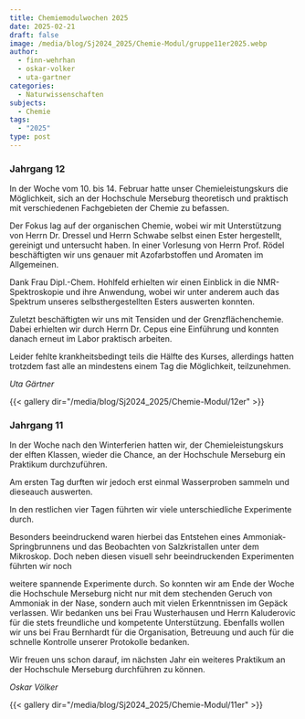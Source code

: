 ```yaml
---
title: Chemiemodulwochen 2025
date: 2025-02-21
draft: false
image: /media/blog/Sj2024_2025/Chemie-Modul/gruppe11er2025.webp
author:
  - finn-wehrhan
  - oskar-volker
  - uta-gartner
categories:
  - Naturwissenschaften
subjects:
  - Chemie
tags:
  - "2025"
type: post
---
```

### Jahrgang 12

In der Woche vom 10. bis 14. Februar hatte unser Chemieleistungskurs die Möglichkeit, sich an der Hochschule Merseburg theoretisch und praktisch mit verschiedenen Fachgebieten der Chemie zu befassen.

Der Fokus lag auf der organischen Chemie, wobei wir mit Unterstützung von Herrn Dr. Dressel und Herrn Schwabe selbst einen Ester hergestellt, gereinigt und untersucht haben. In einer Vorlesung von Herrn Prof. Rödel beschäftigten wir uns genauer mit Azofarbstoffen und Aromaten im Allgemeinen.

Dank Frau Dipl.-Chem. Hohlfeld erhielten wir einen Einblick in die NMR-Spektroskopie und ihre Anwendung, wobei wir unter anderem auch das Spektrum unseres selbsthergestellten Esters auswerten konnten.

Zuletzt beschäftigten wir uns mit Tensiden und der Grenzflächenchemie. Dabei erhielten wir durch Herrn Dr. Cepus eine Einführung und konnten danach erneut im Labor praktisch arbeiten.

Leider fehlte krankheitsbedingt teils die Hälfte des Kurses, allerdings hatten trotzdem fast alle an mindestens einem Tag die Möglichkeit, teilzunehmen.

_Uta Gärtner_

{{< gallery dir="/media/blog/Sj2024_2025/Chemie-Modul/12er" >}}

### Jahrgang 11

In der Woche nach den Winterferien hatten wir, der Chemieleistungskurs der elften Klassen, wieder die Chance, an der Hochschule Merseburg ein Praktikum durchzuführen.

Am ersten Tag durften wir jedoch erst einmal Wasserproben sammeln und dieseauch auswerten.

In den restlichen vier Tagen führten wir viele unterschiedliche Experimente durch.

Besonders beeindruckend waren hierbei das Entstehen eines Ammoniak-Springbrunnens und das Beobachten von Salzkristallen unter dem Mikroskop. Doch neben diesen visuell sehr beeindruckenden Experimenten führten wir noch

weitere spannende Experimente durch. So konnten wir am Ende der Woche die Hochschule Merseburg nicht nur mit dem stechenden Geruch von Ammoniak in der Nase, sondern auch mit vielen Erkenntnissen im Gepäck verlassen. Wir bedanken uns bei Frau Wusterhausen und Herrn Kaluderovic für die stets freundliche und kompetente Unterstützung. Ebenfalls wollen wir uns bei Frau Bernhardt für die Organisation, Betreuung und auch für die schnelle Kontrolle unserer Protokolle bedanken.

Wir freuen uns schon darauf, im nächsten Jahr ein weiteres Praktikum an der Hochschule Merseburg durchführen zu können.

_Oskar Völker_

{{< gallery dir="/media/blog/Sj2024_2025/Chemie-Modul/11er" >}}
